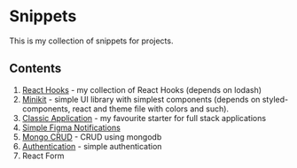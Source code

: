 # Snippets

This is my collection of snippets for projects.

## Contents

1. [React Hooks](https://github.com/lxchurbakov/snippets/blob/main/react-hooks/index.tsx) - my collection of React Hooks (depends on lodash)
2. [Minikit](https://github.com/lxchurbakov/snippets/tree/main/minikit) - simple UI library with simplest components (depends on styled-components, react and theme file with colors and such).
3. [Classic Application](https://github.com/lxchurbakov/snippets/tree/main/classic-application) - my favourite starter for full stack applications
4. [Simple Figma Notifications](https://github.com/lxchurbakov/snippets/tree/main/figma-notifications)
5. [Mongo CRUD](https://github.com/lxchurbakov/snippets/tree/main/mongo-crud) - CRUD using mongodb
6. [Authentication](https://github.com/lxchurbakov/snippets/tree/main/authentication) - simple authentication
7. React Form